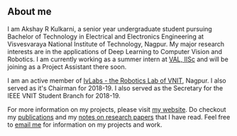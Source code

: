 ## About me
I am Akshay R Kulkarni, a senior year undergraduate student pursuing Bachelor of Technology in Electrical and Electronics Engineering at Visvesvaraya National Institute of Technology, Nagpur. My major research interests are in the applications of Deep Learning to Computer Vision and Robotics. I am currently working as a summer intern at [VAL, IISc](http://val.serc.iisc.ernet.in/valweb/) and will be joining as a Project Assistant there soon.

I am an active member of [IvLabs - the Robotics Lab of VNIT](https://www.ivlabs.in/), Nagpur. I also served as it's Chairman for 2018-19. I also served as the Secretary for the IEEE VNIT Student Branch for 2018-19.

For more information on my projects, please visit [my website](https://akshayk07.weebly.com/). Do checkout my [publications](https://akshayk07.weebly.com/publications.html) and my [notes on research papers](https://akshayk07.weebly.com/notes.html) that I have read. Feel free to [email me](mailto:akshaykulkarni@students.vnit.ac.in) for information on my projects and work.
